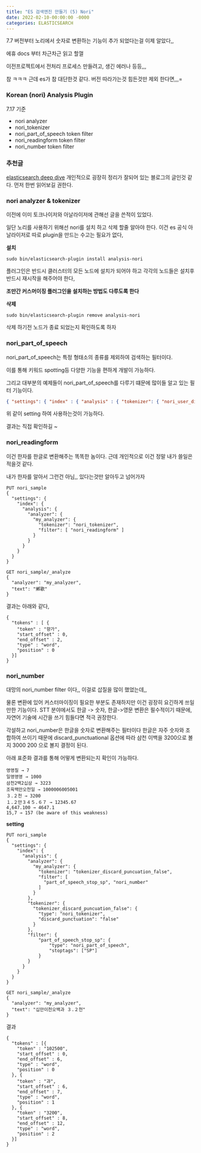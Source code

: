 ```yaml
---
title: "ES 검색엔진 만들기 (5) Nori"
date: 2022-02-10-00:00:00 -0000
categories: ELASTICSEARCH
---
```


7.7 버전부터 노리에서 숫자로 변환하는 기능이 추가 되었다는걸 이제 알았다,,

에휴 docs 부터 차근차근 읽고 할껄

이전프로젝트에서 전처리 프로세스 만들려고, 생긴 에러나 등등,,,

참 ㅋㅋㅋ 근데 es가 참 대단한것 같다. 버전 따라가는것 힘든것만 제외 한다면,,,=

### Korean (nori) Analysis Plugin

7.17 기준
- nori analyzer
- nori_tokenizer
- nori_part_of_speech token filter
- nori_readingform token filter
- nori_number token filter

### 추천글
[elasticsearch deep dive](https://gritmind.blog/2020/07/22/nori_deep_dive/) 개인적으로 굉장히 정리가 잘되어 있는 블로그의 글인것 같다.
먼저 한번 읽어보길 권한다.

### nori analyzer & tokenizer
이전에 이미 토크나이저와 아날라이저에 관해선 글을 쓴적이 있었다.

일단 노리를 사용하기 위해선 nori를 설치 하고 삭제 할줄 알아야 한다. 이건 es 공식 아날라이저로 따로 plugin을 만드는 수고는 필요가 없다,

__설치__
```
sudo bin/elasticsearch-plugin install analysis-nori
```

플러그인은 반드시 클러스터의 모든 노드에 설치가 되어야 하고 각각의 노드들은 설치후 반드시 재시작을 해주어야 한다,

__조만간 커스머이징 플러그인을 설치하는 방법도 다루도록 한다__

__삭제__
```
sudo bin/elasticsearch-plugin remove analysis-nori
```
삭제 하기전 노드가 종료 되었는지 확인하도록 하자


### nori_part_of_speech

nori_part_of_speech는 특정 형태소의 종류를 제외하여 검색하는 필터이다.

이를 통해 키워드 spotting등 다양한 기능을 편하게 개발이 가능하다.

그리고 대부분의 예제들이 nori_part_of_speech를 다루기 떄문에 많이들 알고 있는 필터 기능이다.

```json
{ "settings": { "index" : { "analysis" : { "tokenizer": { "nori_user_dict": { "type": "nori_tokenizer", "decompound_mode": "none", "user_dictionary": "dic/nori_userdict_ko.txt" } }, "analyzer" : { "custom_analyze" : { "type": "custom", "tokenizer" : "nori_user_dict", "filter": [ "my_posfilter" ] } }, "filter": { "my_posfilter": { "type": "nori_part_of_speech", "stoptags": [ "NP", "UNKNOWN" ] } } } } } }
```
위 같이 setting 하여 사용하는것이 가능하다.

결과는 직접 확인하길 ~

### nori_readingform

이건 한자를 한글로 변환해주는 똑똑한 놈이다.
근데 개인적으로 이건 정말 내가 쓸일은 적을것 같다.

내가 한자를 알아서 그런건 아님,, 
있다는것만 알아두고 넘어가자

```
PUT nori_sample
{
  "settings": {
    "index": {
      "analysis": {
        "analyzer": {
          "my_analyzer": {
            "tokenizer": "nori_tokenizer",
            "filter": [ "nori_readingform" ]
          }
        }
      }
    }
  }
}

GET nori_sample/_analyze
{
  "analyzer": "my_analyzer",
  "text": "鄕歌"      
}
```

결과는 아래와 같다,
```
{
  "tokens" : [ {
    "token" : "향가",     
    "start_offset" : 0,
    "end_offset" : 2,
    "type" : "word",
    "position" : 0
  }]
}
```


### nori_number
대망의 nori_number filter 이다,, 
이걸로 삽질을 많이 했었는데,,

물론 변환에 있어 커스터마이징이 필요한 부분도 존재하지만 이건 굉장히 요긴하게 쓰일만한 기능이다.
STT 분야에서도 한글 -> 숫자, 한글->영문 변환은 필수적이기 때문에, 자연어 기술에 시간을 쓰기 힘들다면 적극 권장한다.

각설하고 nori_number은 한글을 숫자로 변환해주는 필터이다
한글은 자주 숫자와 조합하여 쓰이기 때문에 discard_punctuational 옵션에 따라 삼천 이백을 3200으로 볼지 3000 200 으로 볼지 결정이 된다.

아래 표준화 결과를 통해 어떻게 변환되는지 확인이 가능하다.
```
영영칠 → 7
일영영영 → 1000
삼천2백2십삼 → 3223
조육백만오천일 → 1000006005001
３.２천 → 3200
１.２만３４５.６７ → 12345.67
4,647.100 → 4647.1
15,7 → 157 (be aware of this weakness)
```

__setting__
```
PUT nori_sample
{
  "settings": {
    "index": {
      "analysis": {
        "analyzer": {
          "my_analyzer": {
            "tokenizer": "tokenizer_discard_puncuation_false",
            "filter": [
              "part_of_speech_stop_sp", "nori_number"
            ]
          }
        },
        "tokenizer": {
          "tokenizer_discard_puncuation_false": {
            "type": "nori_tokenizer",
            "discard_punctuation": "false"
          }
        },
        "filter": {
            "part_of_speech_stop_sp": {
                "type": "nori_part_of_speech",
                "stoptags": ["SP"]
            }
        }
      }
    }
  }
}

GET nori_sample/_analyze
{
  "analyzer": "my_analyzer",
  "text": "십만이천오백과 ３.２천"
}
```


결과
```
{
  "tokens" : [{
    "token" : "102500",
    "start_offset" : 0,
    "end_offset" : 6,
    "type" : "word",
    "position" : 0
  }, {
    "token" : "과",
    "start_offset" : 6,
    "end_offset" : 7,
    "type" : "word",
    "position" : 1
  }, {
    "token" : "3200",
    "start_offset" : 8,
    "end_offset" : 12,
    "type" : "word",
    "position" : 2
  }]
}
```
